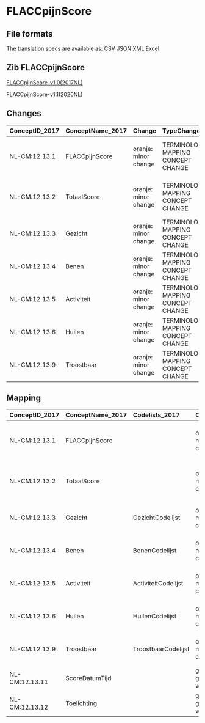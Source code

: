 # FLACCpijnScore
## File formats

The translation specs are available as: 
[CSV](../csv/FLACCpijnScore.csv) [JSON](../json/FLACCpijnScore.json) [XML](../xml/FLACCpijnScore.xml) [Excel](../excel/FLACCpijnScore.xlsx)



## Zib FLACCpijnScore

[FLACCpijnScore-v1.0(2017NL)](https://zibs.nl/wiki/FLACCpijnScore-v1.0(2017NL))

[FLACCpijnScore-v1.1(2020NL)](https://zibs.nl/wiki/FLACCpijnScore-v1.1(2020NL))









## Changes

| ConceptID_2017   | ConceptName_2017   | Change               | TypeChange                         | Impact_heen   | TRANSLATIE_spec_heen                                                                                | Impact_terug   | TRANSLATIE_spec_terug                                                                               | Omschrijving                              |
|:-----------------|:-------------------|:---------------------|:-----------------------------------|:--------------|:----------------------------------------------------------------------------------------------------|:---------------|:----------------------------------------------------------------------------------------------------|:------------------------------------------|
| NL-CM:12.13.1    | FLACCpijnScore     | oranje: minor change | TERMINOLOGY MAPPING CONCEPT CHANGE | Medium        | SCT DefinitionCode [blank] -> [108291000146105 FLACC-pijnmeetinstrument]                            | Medium         | SCT DefinitionCode [108291000146105 FLACC-pijnmeetinstrument] -> [blank]                            | SNOMED CT DefintionCode concept aangepast |
| NL-CM:12.13.2    | TotaalScore        | oranje: minor change | TERMINOLOGY MAPPING CONCEPT CHANGE | Medium        | SCT DefinitionCode [blank] -> [49091000146109 'faces, legs, activity, cry and consolability'-score] | Medium         | SCT DefinitionCode [49091000146109 'faces, legs, activity, cry and consolability'-score] -> [blank] | SNOMED CT DefintionCode concept aangepast |
| NL-CM:12.13.3    | Gezicht            | oranje: minor change | TERMINOLOGY MAPPING CONCEPT CHANGE | Medium        | SCT DefinitionCode [blank] -> [12013003 FLACCpijnScore Gezicht]                                     | Medium         | SCT DefinitionCode [12013003 FLACCpijnScore Gezicht] -> [blank]                                     | SNOMED CT DefintionCode concept aangepast |
| NL-CM:12.13.4    | Benen              | oranje: minor change | TERMINOLOGY MAPPING CONCEPT CHANGE | Medium        | SCT DefinitionCode [blank] -> [12013004 FLACCpijnScore Benen]                                       | Medium         | SCT DefinitionCode [12013004 FLACCpijnScore Benen] -> [blank]                                       | SNOMED CT DefintionCode concept aangepast |
| NL-CM:12.13.5    | Activiteit         | oranje: minor change | TERMINOLOGY MAPPING CONCEPT CHANGE | Medium        | SCT DefinitionCode [blank] -> [12013005 FLACCpijnScore Activiteit]                                  | Medium         | SCT DefinitionCode [12013005 FLACCpijnScore Activiteit] -> [blank]                                  | SNOMED CT DefintionCode concept aangepast |
| NL-CM:12.13.6    | Huilen             | oranje: minor change | TERMINOLOGY MAPPING CONCEPT CHANGE | Medium        | SCT DefinitionCode [blank] -> [12013006 FLACCpijnScore Huilen]                                      | Medium         | SCT DefinitionCode [12013006 FLACCpijnScore Huilen] -> [blank]                                      | SNOMED CT DefintionCode concept aangepast |
| NL-CM:12.13.9    | Troostbaar         | oranje: minor change | TERMINOLOGY MAPPING CONCEPT CHANGE | Medium        | SCT DefinitionCode [blank] -> [12013009 FLACCpijnScore Troostbaar]                                  | Medium         | SCT DefinitionCode [12013009 FLACCpijnScore Troostbaar] -> [blank]                                  | SNOMED CT DefintionCode concept aangepast |

## Mapping

| ConceptID_2017   | ConceptName_2017   | Codelists_2017      | Change                  | ConceptID_2020   | ConceptName_2020   | Codelists_2020      | Bits    | Omschrijving                              | TypeChange                         | Impact_heen   | TRANSLATIE_spec_heen                                                                                | Impact_terug   | TRANSLATIE_spec_terug                                                                               |
|:-----------------|:-------------------|:--------------------|:------------------------|:-----------------|:-------------------|:--------------------|:--------|:------------------------------------------|:-----------------------------------|:--------------|:----------------------------------------------------------------------------------------------------|:---------------|:----------------------------------------------------------------------------------------------------|
| NL-CM:12.13.1    | FLACCpijnScore     |                     | oranje: minor change    | NL-CM:12.13.1    | FLACCpijnScore     |                     | ZIB-926 | SNOMED CT DefintionCode concept aangepast | TERMINOLOGY MAPPING CONCEPT CHANGE | Medium        | SCT DefinitionCode [blank] -> [108291000146105 FLACC-pijnmeetinstrument]                            | Medium         | SCT DefinitionCode [108291000146105 FLACC-pijnmeetinstrument] -> [blank]                            |
| NL-CM:12.13.2    | TotaalScore        |                     | oranje: minor change    | NL-CM:12.13.2    | TotaalScore        |                     | ZIB-926 | SNOMED CT DefintionCode concept aangepast | TERMINOLOGY MAPPING CONCEPT CHANGE | Medium        | SCT DefinitionCode [blank] -> [49091000146109 'faces, legs, activity, cry and consolability'-score] | Medium         | SCT DefinitionCode [49091000146109 'faces, legs, activity, cry and consolability'-score] -> [blank] |
| NL-CM:12.13.3    | Gezicht            | GezichtCodelijst    | oranje: minor change    | NL-CM:12.13.3    | Gezicht            | GezichtCodelijst    | ZIB-926 | SNOMED CT DefintionCode concept aangepast | TERMINOLOGY MAPPING CONCEPT CHANGE | Medium        | SCT DefinitionCode [blank] -> [12013003 FLACCpijnScore Gezicht]                                     | Medium         | SCT DefinitionCode [12013003 FLACCpijnScore Gezicht] -> [blank]                                     |
| NL-CM:12.13.4    | Benen              | BenenCodelijst      | oranje: minor change    | NL-CM:12.13.4    | Benen              | BenenCodelijst      | ZIB-926 | SNOMED CT DefintionCode concept aangepast | TERMINOLOGY MAPPING CONCEPT CHANGE | Medium        | SCT DefinitionCode [blank] -> [12013004 FLACCpijnScore Benen]                                       | Medium         | SCT DefinitionCode [12013004 FLACCpijnScore Benen] -> [blank]                                       |
| NL-CM:12.13.5    | Activiteit         | ActiviteitCodelijst | oranje: minor change    | NL-CM:12.13.5    | Activiteit         | ActiviteitCodelijst | ZIB-926 | SNOMED CT DefintionCode concept aangepast | TERMINOLOGY MAPPING CONCEPT CHANGE | Medium        | SCT DefinitionCode [blank] -> [12013005 FLACCpijnScore Activiteit]                                  | Medium         | SCT DefinitionCode [12013005 FLACCpijnScore Activiteit] -> [blank]                                  |
| NL-CM:12.13.6    | Huilen             | HuilenCodelijst     | oranje: minor change    | NL-CM:12.13.6    | Huilen             | HuilenCodelijst     | ZIB-926 | SNOMED CT DefintionCode concept aangepast | TERMINOLOGY MAPPING CONCEPT CHANGE | Medium        | SCT DefinitionCode [blank] -> [12013006 FLACCpijnScore Huilen]                                      | Medium         | SCT DefinitionCode [12013006 FLACCpijnScore Huilen] -> [blank]                                      |
| NL-CM:12.13.9    | Troostbaar         | TroostbaarCodelijst | oranje: minor change    | NL-CM:12.13.9    | Troostbaar         | TroostbaarCodelijst | ZIB-926 | SNOMED CT DefintionCode concept aangepast | TERMINOLOGY MAPPING CONCEPT CHANGE | Medium        | SCT DefinitionCode [blank] -> [12013009 FLACCpijnScore Troostbaar]                                  | Medium         | SCT DefinitionCode [12013009 FLACCpijnScore Troostbaar] -> [blank]                                  |
| NL-CM:12.13.11   | ScoreDatumTijd     |                     | groen: geen wijzigingen | NL-CM:12.13.11   | ScoreDatumTijd     |                     |         |                                           |                                    |               |                                                                                                     |                |                                                                                                     |
| NL-CM:12.13.12   | Toelichting        |                     | groen: geen wijzigingen | NL-CM:12.13.12   | Toelichting        |                     |         |                                           |                                    |               |                                                                                                     |                |                                                                                                     |

